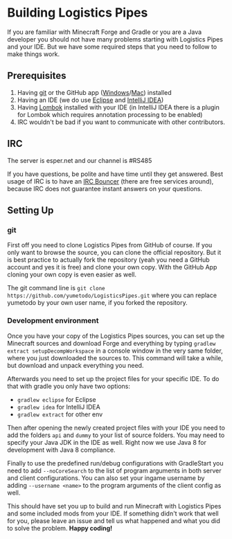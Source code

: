# Building Logistics Pipes

If you are familiar with Minecraft Forge and Gradle or you are a Java developer
you should not have many problems starting with Logistics Pipes and your IDE.
But we have some required steps that you need to follow to make things work.

## Prerequisites

1. Having [git](http://git-scm.com/) or the GitHub app
([Windows](https://windows.github.com/)/[Mac](https://mac.github.com/))
installed
2. Having an IDE (we do use [Eclipse](https://eclipse.org/) and
[IntelliJ IDEA](https://www.jetbrains.com/idea/))
3. Having [Lombok](http://projectlombok.org/) installed with your IDE (in
IntelliJ IDEA there is a plugin for Lombok which requires annotation processing
to be enabled)
4. IRC wouldn't be bad if you want to communicate with other contributors.

## IRC

The server is esper.net and our channel is #RS485

If you have questions, be polite and have time until they get answered. Best
usage of IRC is to have an
[IRC Bouncer](http://en.wikipedia.org/wiki/BNC_%28software%29) (there are free
services around), because IRC does not guarantee instant answers on your
questions.

## Setting Up

### git

First off you need to clone Logistics Pipes from GitHub of course. If you only
want to browse the source, you can clone the official repository. But it is best
practice to actually fork the repository (yeah you need a GitHub account and yes
it is free) and clone your own copy. With the GitHub App cloning your own copy
is even easier as well.

The git command line is `git clone https://github.com/yumetodo/LogisticsPipes.git`
where you can replace yumetodo by your own user name, if you forked the repository.

### Development environment

Once you have your copy of the Logistics Pipes sources, you can set up the
Minecraft sources and download Forge and everything by typing `gradlew extract
setupDecompWorkspace` in a console window in the very same folder, where you
just downloaded the sources to. This command will take a while, but download and
unpack everything you need.

Afterwards you need to set up the project files for your specific IDE. To do
that with gradle you only have two options:

* `gradlew eclipse` for Eclipse
* `gradlew idea` for IntelliJ IDEA
* `gradlew extract` for other env

Then after opening the newly created project files with your IDE you need to add
the folders `api` and `dummy` to your list of source folders. You may need to
specify your Java JDK in the IDE as well. Right now we use Java 8 for
development with Java 8 compliance.

Finally to use the predefined run/debug configurations with GradleStart you need
to add `--noCoreSearch` to the list of program arguments in both server and
client configurations. You can also set your ingame username by adding
`--username <name>` to the program arguments of the client config as well.

This should have set you up to build and run Minecraft with Logistics Pipes and
some included mods from your IDE. If something didn't work that well for you,
please leave an issue and tell us what happened and what you did to solve the
problem. **Happy coding!**
